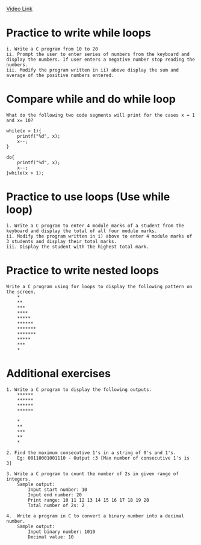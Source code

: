[Video Link](#)

# Practice to write while loops
    i. Write a C program from 10 to 20
    ii. Prompt the user to enter series of numbers from the keyboard and display the numbers. If user enters a negative number stop reading the numbers.
    iii. Modify the program written in ii) above display the sum and average of the positive numbers entered.

# Compare while and do while loop
    What do the following two code segments will print for the cases x = 1 and x= 10?
    
    while(x > 1){
        printf("%d", x);
        x--;
    }

    do{
        printf("%d", x);
        x--;
    }while(x > 1);

# Practice to use loops (Use while loop)
    i. Write a C program to enter 4 module marks of a student from the keyboard and display the total of all four module marks.
    ii. Modify the program written in i) above to enter 4 module marks of 3 students and display their total marks.
    iii. Display the student with the highest total mark.

# Practice to write nested loops
    Write a C program using for loops to display the following pattern on the screen.
        * 
        **
        ***
        ****
        *****
        ******
        ******* 
        *******
        *****
        ***
        *


# Additional exercises
    1. Write a C program to display the following outputs.
        ******
        ******
        ******
        ******

        * 
        **
        ***
        **
        *

    2. Find the maximum consecutive 1's in a string of 0's and 1's.
        Eg: 00110001001110 - Output :3 [Max number of consecutive 1's is 3]

    3. Write a C program to count the number of 2s in given range of integers.
        Sample output:
            Input start number: 10
            Input end number: 20
            Print range: 10 11 12 13 14 15 16 17 18 19 20
            Total number of 2s: 2

    4.  Write a program in C to convert a binary number into a decimal number.
        Sample output:
            Input binary number: 1010
            Decimal value: 10
    
